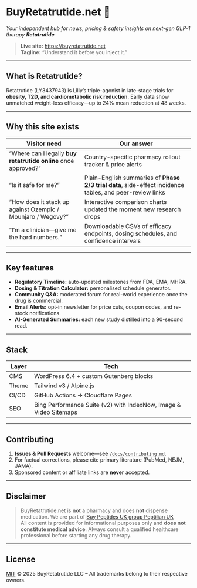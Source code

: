 # BuyRetatrutide.net 🚀  
_Your independent hub for news, pricing & safety insights on next-gen GLP-1 therapy **Retatrutide**_

> **Live site:** <https://buyretatrutide.net>  
> **Tagline:** “Understand it before you inject it.”

---

## What is Retatrutide?

Retatrutide (LY3437943) is Lilly’s triple-agonist in late-stage trials for **obesity, T2D, and cardiometabolic risk reduction**. Early data show unmatched weight-loss efficacy—up to 24% mean reduction at 48 weeks.

---

## Why this site exists

| Visitor need | Our answer |
|--------------|------------|
| “Where can I legally **buy retatrutide online** once approved?” | Country-specific pharmacy rollout tracker & price alerts |
| “Is it safe for me?” | Plain-English summaries of **Phase 2/3 trial data**, side-effect incidence tables, and peer-review links |
| “How does it stack up against Ozempic / Mounjaro / Wegovy?” | Interactive comparison charts updated the moment new research drops |
| “I’m a clinician—give me the hard numbers.” | Downloadable CSVs of efficacy endpoints, dosing schedules, and confidence intervals |

---

## Key features

* **Regulatory Timeline:** auto-updated milestones from FDA, EMA, MHRA.  
* **Dosing & Titration Calculator:** personalised schedule generator.  
* **Community Q&A:** moderated forum for real-world experience once the drug is commercial.  
* **Email Alerts:** opt-in newsletter for price cuts, coupon codes, and re-stock notifications.  
* **AI-Generated Summaries:** each new study distilled into a 90-second read.

---

## Stack

| Layer | Tech |
|-------|------|
| CMS | WordPress 6.4 + custom Gutenberg blocks |
| Theme | Tailwind v3 / Alpine.js |
| CI/CD | GitHub Actions → Cloudflare Pages |
| SEO | Bing Performance Suite (v2) with IndexNow, Image & Video Sitemaps |

---

## Contributing

1. **Issues & Pull Requests** welcome—see [`/docs/contributing.md`](docs/contributing.md).  
2. For factual corrections, please cite primary literature (PubMed, NEJM, JAMA).  
3. Sponsored content or affiliate links are **never** accepted.

---

## Disclaimer

> BuyRetatrutide.net is **not** a pharmacy and does **not** dispense medication. We are part of <a href="https://peptilian.com/">Buy Peptides UK group Peptilian UK</a>  
> All content is provided for informational purposes only and **does not constitute medical advice**. 
> Always consult a qualified healthcare professional before starting any drug therapy.

---

## License

[MIT](LICENSE) © 2025 BuyRetatrutide LLC – All trademarks belong to their respective owners.


